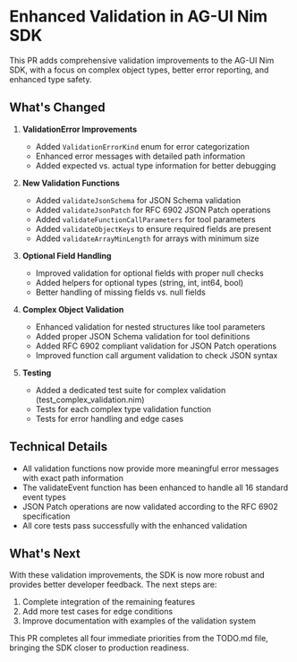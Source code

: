 # Enhanced Validation in AG-UI Nim SDK

This PR adds comprehensive validation improvements to the AG-UI Nim SDK, with a focus on complex object types, better error reporting, and enhanced type safety.

## What's Changed

1. **ValidationError Improvements**
   - Added `ValidationErrorKind` enum for error categorization
   - Enhanced error messages with detailed path information
   - Added expected vs. actual type information for better debugging

2. **New Validation Functions**
   - Added `validateJsonSchema` for JSON Schema validation
   - Added `validateJsonPatch` for RFC 6902 JSON Patch operations
   - Added `validateFunctionCallParameters` for tool parameters
   - Added `validateObjectKeys` to ensure required fields are present
   - Added `validateArrayMinLength` for arrays with minimum size

3. **Optional Field Handling**
   - Improved validation for optional fields with proper null checks
   - Added helpers for optional types (string, int, int64, bool)
   - Better handling of missing fields vs. null fields

4. **Complex Object Validation**
   - Enhanced validation for nested structures like tool parameters
   - Added proper JSON Schema validation for tool definitions
   - Added RFC 6902 compliant validation for JSON Patch operations
   - Improved function call argument validation to check JSON syntax

5. **Testing**
   - Added a dedicated test suite for complex validation (test_complex_validation.nim)
   - Tests for each complex type validation function
   - Tests for error handling and edge cases

## Technical Details

- All validation functions now provide more meaningful error messages with exact path information
- The validateEvent function has been enhanced to handle all 16 standard event types
- JSON Patch operations are now validated according to the RFC 6902 specification
- All core tests pass successfully with the enhanced validation

## What's Next

With these validation improvements, the SDK is now more robust and provides better developer feedback. The next steps are:

1. Complete integration of the remaining features
2. Add more test cases for edge conditions
3. Improve documentation with examples of the validation system

This PR completes all four immediate priorities from the TODO.md file, bringing the SDK closer to production readiness.